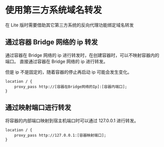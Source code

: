 # 使用第三方系统域名转发

在 Lite 版时需要借助其它第三方系统的反向代理功能绑定域名转发

## 通过容器 Bridge 网络的 ip 转发

通过容器在 Bridge 网络的 ip 进行转发时，在创建容器时，可以不映射容器内的端口。
直接通过容器在 Bridge 网络的 ip 进行转发。

但是 ip 不是固定的，随着容器的停止再启动 ip 可能会发生变化。

```shell
location / {
    proxy_pass http://[容器在Bridge网络的Ip]:[容器内端口];
}
```

## 通过映射端口进行转发

将容器的内部端口映射到宿主机端口时可以通过 127.0.0.1 进行转发。 

```shell
location / {
    proxy_pass http://127.0.0.1:[容器映射端口];
}
```